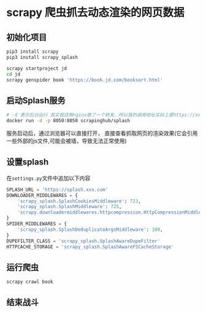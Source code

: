 # scrapy 爬虫抓去动态渲染的网页数据  

## 初始化项目  

```sh
pip3 install scrapy 
pip3 install scrapy_splash

scrapy startproject jd
cd jd
scrapy genspider book 'https://book.jd.com/booksort.html' 
```

## 启动Splash服务  

```sh
# -d 表示后台运行 其实我还用nginx做了一个转发，所以我的调用地址实际上是https://xxx.xxx.com 而不是 http://127.0.0.1:8085 ，你们本地启动的话， 就直接用http://127.0.0.1:8085就好了,因为docker会把容器的8085端口映射到0.0.0.0的8085端口的
docker run -d -p 8050:8050 scrapinghub/splash
```
服务启动后，通过浏览器可以直接打开， 直接查看抓取网页的渲染效果(它会引用一些外部的js文件,可能会被墙，导致无法正常使用)

## 设置splash  

在`settings.py`文件中追加以下内容
```python
SPLASH_URL = 'https://splash.xxx.com'  
DOWNLOADER_MIDDLEWARES = {
    'scrapy_splash.SplashCookiesMiddleware': 723,
    'scrapy_splash.SplashMiddleware': 725,
    'scrapy.downloadermiddlewares.httpcompression.HttpCompressionMiddleware': 810,
}
SPIDER_MIDDLEWARES = {
    'scrapy_splash.SplashDeduplicateArgsMiddleware': 100,
}
DUPEFILTER_CLASS = 'scrapy_splash.SplashAwareDupeFilter'
HTTPCACHE_STORAGE = 'scrapy_splash.SplashAwareFSCacheStorage'
```


## 运行爬虫  

```sh
scrapy crawl book
```

## 结束战斗  


